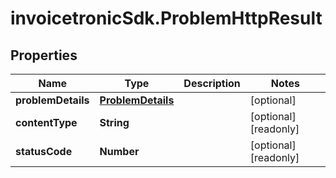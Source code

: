 # invoicetronicSdk.ProblemHttpResult

## Properties

Name | Type | Description | Notes
------------ | ------------- | ------------- | -------------
**problemDetails** | [**ProblemDetails**](ProblemDetails.md) |  | [optional] 
**contentType** | **String** |  | [optional] [readonly] 
**statusCode** | **Number** |  | [optional] [readonly] 


